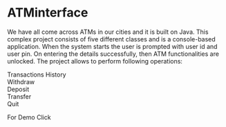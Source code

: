 # ATMinterface
We have all come across ATMs in our cities and it is built on Java. This complex project consists of
five different classes and is a console-based application. When the system starts the user is
prompted with user id and user pin. On entering the details successfully, then ATM functionalities
are unlocked. The project allows to perform following operations:<br/>

Transactions History<br/>
Withdraw<br/>
Deposit<br/>
Transfer<br/>
Quit<br/>


For Demo Click
